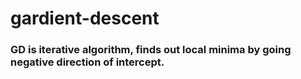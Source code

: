 # gardient-descent


### GD is iterative algorithm, finds out local minima by going negative direction of intercept.

